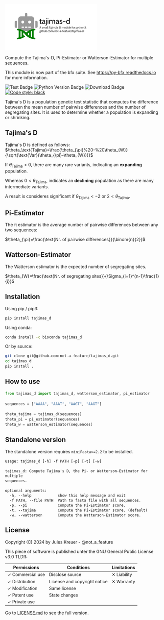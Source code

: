<img src="https://github.com/not-a-feature/tajimas_d/raw/main/tajimas-d.png" width=300px alt="tajimas_d logo"></img>

Compute the Tajima's-D, Pi-Estimator or Watterson-Estimator for multiple sequences.

This module is now part of the bfx suite. See https://py-bfx.readthedocs.io for more information.

![Test Badge](https://github.com/not-a-feature/tajimas_d/actions/workflows/tests.yml/badge.svg)
![Python Version Badge](https://img.shields.io/pypi/pyversions/tajimas_d)
![Download Badge](https://img.shields.io/pypi/dm/tajimas_d.svg)
[![Code style: black](https://img.shields.io/badge/code%20style-black-000000.svg)](https://github.com/psf/black)

Tajima's D is a population genetic test statistic that computes the difference between the mean number of pairwise differences and the number of segregating sites. It is used to determine whether a population is expanding or shrinking.

## Tajima's D
Tajima's D is defined as follows:
$\theta_\text{Tajima}=\frac{\theta_{\pi}%20-%20\theta_{W}}{\sqrt{\text{Var}(\theta_{\pi}-\theta_{W})}}$

If $\theta_\text{Tajima}<0$, there are many rare variants, indicating an **expanding** population.

Whereas $0<\theta_\text{Tajima}$, indicates an **declining** population as there are many intermediate variants.

A result is consideres significant if $\theta_\text{Tajima}<-2$ or $2<\theta_\text{Tajima}$.

## Pi-Estimator
The π estimator is the average number of pairwise differences between any two sequences:

$\theta_{\pi}=\frac{\text{Nr. of pairwise differences}}{\binom{n}{2}}$

## Watterson-Estimator
The Watterson estimator is the expected number of segregating sites.

$\theta_{W}=\frac{\text{Nr. of segregating sites}}{\Sigma_{i=1}^{n-1}\frac{1}{i}}$

## Installation
Using pip  / pip3:
```bash
pip install tajimas_d
```

Using conda:
```bash
conda install -c bioconda tajimas_d
```

Or by source:
```bash
git clone git@github.com:not-a-feature/tajimas_d.git
cd tajimas_d
pip install .
```

## How to use

```python
from tajimas_d import tajimas_d, watterson_estimator, pi_estimator

sequences = ["AAAA", "AAAT", "AAGT", "AAGT"]

theta_tajima = tajimas_d(sequences)
theta_pi = pi_estimator(sequences)
theta_w = watterson_estimator(sequences)
```


## Standalone version
The standalone version requires `miniFasta>=2.2` to be installed.

```
usage: tajimas_d [-h] -f PATH [-p] [-t] [-w]

tajimas_d: Compute Tajima's D, the Pi- or Watterson-Estimator for multiple
sequences.

optional arguments:
  -h, --help            show this help message and exit
  -f PATH, --file PATH  Path to fasta file with all sequences.
  -p, --pi              Compute the Pi-Estimator score.
  -t, --tajima          Compute the Pi-Estimator score. (default)
  -w, --watterson       Compute the Watterson-Estimator score.

```

## License

Copyright (C) 2024 by Jules Kreuer - @not_a_feature

This piece of software is published unter the GNU General Public License v3.0
TLDR:

| Permissions      | Conditions                   | Limitations |
| ---------------- | ---------------------------- | ----------- |
| ✓ Commercial use | Disclose source              | ✕ Liability |
| ✓ Distribution   | License and copyright notice | ✕ Warranty  |
| ✓ Modification   | Same license                 |             |
| ✓ Patent use     | State changes                |             |
| ✓ Private use    |                              |             |

Go to [LICENSE.md](https://github.com/not-a-feature/tajimas_d/blob/main/LICENSE) to see the full version.
